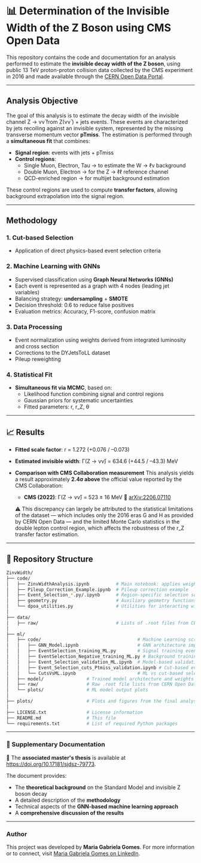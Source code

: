 
# 📊 Determination of the Invisible Width of the Z Boson using CMS Open Data

This repository contains the code and documentation for an analysis performed to estimate the **invisible decay width of the Z boson**, using public 13 TeV proton-proton collision data collected by the CMS experiment in 2016 and made available through the [CERN Open Data Portal](https://opendata.cern.ch).

---

## Analysis Objective

The goal of this analysis is to estimate the decay width of the invisible channel Z → νν̄ from Z(νν̄ ) + jets events. These events are characterized by jets recoiling against an invisible system, represented by the missing transverse momentum vector **pTmiss**. The estimation is performed through a **simultaneous fit** that combines:

- **Signal region**: events with jets + pTmiss 
- **Control regions**:
  - Single Muon, Electron, Tau → to estimate the W → ℓν background
  - Double Muon, Electron → for the Z → ℓℓ reference channel
  - QCD-enriched region → for multijet background estimation

These control regions are used to compute **transfer factors**, allowing background extrapolation into the signal region.

---

## Methodology

### 1. Cut-based Selection

- Application of direct physics-based event selection criteria

### 2. Machine Learning with GNNs

- Supervised classification using **Graph Neural Networks (GNNs)**
- Each event is represented as a graph with 4 nodes (leading jet variables)
- Balancing strategy: **undersampling** + **SMOTE**
- Decision threshold: 0.6 to reduce false positives
- Evaluation metrics: Accuracy, F1-score, confusion matrix

### 3. Data Processing

- Event normalization using weights derived from integrated luminosity and cross section
- Corrections to the DYJetsToLL dataset
- Pileup reweighting

### 4. Statistical Fit

- **Simultaneous fit via MCMC**, based on:
  - Likelihood function combining signal and control regions
  - Gaussian priors for systematic uncertainties
  - Fitted parameters: r, r_Z, θ

---

## 📈 Results

- **Fitted scale factor**: 
  r = 1.272 (+0.076 / –0.073)

- **Estimated invisible width**: 
  Γ(Z → νν̄) = 634.6 (+44.5 / –43.3) MeV

- **Comparison with CMS Collaboration measurement** 
  This analysis yields a result approximately **2.4σ above** the official value reported by the CMS Collaboration:

  - **CMS (2022)**: 
    Γ(Z → νν̄) = 523 ± 16 MeV 
    📄 [arXiv:2206.07110](https://arxiv.org/abs/2206.07110)

  ⚠️ This discrepancy can largely be attributed to the statistical limitations of the dataset — which includes only the 2016 eras G and H as provided by CERN Open Data — and the limited Monte Carlo statistics in the double lepton control region, which affects the robustness of the r_Z transfer factor estimation.

---

## 📂 Repository Structure

```bash
ZinvWidth/
├── code/
│   ├── ZinvWidthAnalysis.ipynb          # Main notebook: applies weights, physical corrections, and computes Z invisible width
│   ├── Pileup_Correction_Example.ipynb  # Pileup correction example
│   ├── Event_Selection_*.py/.ipynb      # Region-specific selection scripts (Ptmiss, QCD, Single/Double Lepton) for data and MC
│   ├── geometry.py                      # Auxiliary geometry functions
│   └── dpoa_utilities.py                # Utilities for interacting with CERN Open Data
│
├── data/
│   ├── raw/                             # Lists of .root files from CERN Open Data, plus real pileup histogram
│
├── ml/
│   ├── code/                                    # Machine Learning scripts:
│   │   ├── GNN_Model.ipynb                      # GNN architecture implementation
│   │   ├── EventSelection_training_ML.py        # Signal training event selection
│   │   ├── EventSelection_Negative_training_ML.py # Background training event selection
│   │   ├── Event_Selection_validation_ML.ipynb  # Model-based validation event selection
│   │   ├── Event_Selection_cuts_Ptmiss_validation.ipynb # Cut-based event selection for comparison
│   │   └── CutsVsML.ipynb                       # ML vs cut-based selection comparison
│   ├── model/                # Trained model architecture and weights
│   ├── raw/                  # Raw .root file lists from CERN Open Data
│   └── plots/                # ML model output plots
│
├── plots/                    # Plots and figures from the final analysis
│
├── LICENSE.txt               # License information
├── README.md                 # This file
└── requirements.txt          # List of required Python packages
```
---

### 📎 Supplementary Documentation

📄 The **associated master's thesis** is available at https://doi.org/10.17181/sjdsz-79773.

The document provides:

- The **theoretical background** on the Standard Model and invisible Z boson decay 
- A detailed description of the **methodology** 
- Technical aspects of the **GNN-based machine learning approach** 
- A **comprehensive discussion of the results**

---

### Author

This project was developed by **Maria Gabriela Gomes**. 
For more information or to connect, visit [Maria Gabriela Gomes on LinkedIn](https://www.linkedin.com/in/maria-gabriela-gomes-27097431b?utm_source=share&utm_campaign=share_via&utm_content=profile&utm_medium=android_app).
